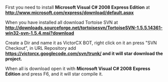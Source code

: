First you need to install **Microsoft Visual C# 2008 Express Edition** at
**http://www.microsoft.com/express/download/default.aspx**

When you have installed all download Tortoise SVN at
**http://downloads.sourceforge.net/tortoisesvn/TortoiseSVN-1.5.5.14361-win32-svn-1.5.4.msi?download**

Create a Dir and name it as VictorCX BOT, right click on it an press "SVN Checkout", in URL Repository add **https://victorcx.googlecode.com/svn/trunk/ and it will star download the project.**

When all is download open it with **Microsoft Visual C# 2008 Express Edition** and press F6, and it will star compile it.